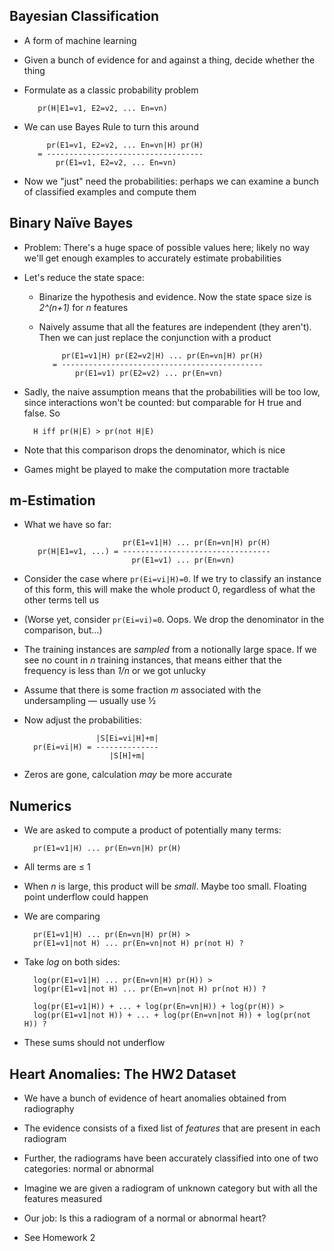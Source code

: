 ## Bayesian Classification

* A form of machine learning

* Given a bunch of evidence for and against a thing, decide
  whether the thing

* Formulate as a classic probability problem

         pr(H|E1=v1, E2=v2, ... En=vn)

* We can use Bayes Rule to turn this around

           pr(E1=v1, E2=v2, ... En=vn|H) pr(H)
         = -----------------------------------
             pr(E1=v1, E2=v2, ... En=vn)

* Now we "just" need the probabilities: perhaps we can examine
  a bunch of classified examples and compute them

## Binary Naïve Bayes

* Problem: There's a huge space of possible values here;
  likely no way we'll get enough examples to accurately
  estimate probabilities

* Let's reduce the state space:

    * Binarize the hypothesis and evidence. Now the state
      space size is *2^(n+1)* for *n* features

    * Naively assume that all the features are independent
      (they aren't). Then we can just replace the
      conjunction with a product

               pr(E1=v1|H) pr(E2=v2|H) ... pr(En=vn|H) pr(H)
             = ---------------------------------------------
                  pr(E1=v1) pr(E2=v2) ... pr(En=vn)

* Sadly, the naive assumption means that the probabilities
  will be too low, since interactions won't be counted: but
  comparable for H true and false. So

        H iff pr(H|E) > pr(not H|E)

* Note that this comparison drops the denominator, which is nice

* Games might be played to make the computation more tractable

## m-Estimation

* What we have so far:

                            pr(E1=v1|H) ... pr(En=vn|H) pr(H)
         pr(H|E1=v1, ...) = ---------------------------------
                              pr(E1=v1) ... pr(En=vn)


* Consider the case where `pr(Ei=vi|H)=0`. If we try to
  classify an instance of this form, this will make the
  whole product 0, regardless of what the other terms tell
  us

* (Worse yet, consider `pr(Ei=vi)=0`. Oops. We drop the
  denominator in the comparison, but…)

* The training instances are *sampled* from a notionally
  large space. If we see no count in *n* training
  instances, that means either that the frequency is less
  than *1/n* or we got unlucky

* Assume that there is some fraction *m* associated with the
  undersampling — usually use ½

* Now adjust the probabilities:

                      |S[Ei=vi|H]+m|
        pr(Ei=vi|H) = --------------
                         |S[H]+m|

* Zeros are gone, calculation *may* be more accurate

## Numerics

* We are asked to compute a product of potentially many terms:

        pr(E1=v1|H) ... pr(En=vn|H) pr(H)

* All terms are ≤ 1

* When *n* is large, this product will be *small*. Maybe
  too small. Floating point underflow could happen

* We are comparing

        pr(E1=v1|H) ... pr(En=vn|H) pr(H) >
        pr(E1=v1|not H) ... pr(En=vn|not H) pr(not H) ?

* Take *log* on both sides:

        log(pr(E1=v1|H) ... pr(En=vn|H) pr(H)) >
        log(pr(E1=v1|not H) ... pr(En=vn|not H) pr(not H)) ?

        log(pr(E1=v1|H)) + ... + log(pr(En=vn|H)) + log(pr(H)) >
        log(pr(E1=v1|not H)) + ... + log(pr(En=vn|not H)) + log(pr(not H)) ?

* These sums should not underflow

## Heart Anomalies: The HW2 Dataset

* We have a bunch of evidence of heart anomalies obtained
  from radiography

* The evidence consists of a fixed list of *features* that
  are present in each radiogram

* Further, the radiograms have been accurately classified
  into one of two categories: normal or abnormal

* Imagine we are given a radiogram of unknown category
  but with all the features measured

* Our job: Is this a radiogram of a normal or abnormal heart?

* See Homework 2
